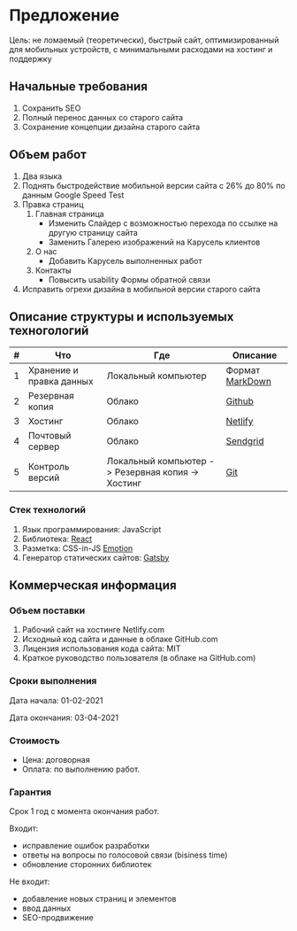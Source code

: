 # Предложение

Цель: не ломаемый (теоретически), быстрый сайт, оптимизированный для мобильных устройств, с минимальными расходами на хостинг и поддержку
## Начальные требования
1.	Cохранить SEO
2.	Полный перенос данных со старого сайта
3.	Сохранение концепции дизайна старого сайта

## Объем работ
1. Два языка
1. Поднять быстродействие мобильной версии сайта с 26% до 80% по данным Google Speed Test
1.	Правка страниц
    1.	Главная страница
        *	Изменить Слайдер с возможностью перехода по ссылке на другую страницу сайта
        * Заменить Галерею изображений на Карусель клиентов
    1.	О нас
        *	Добавить Карусель выполненных работ
    1.	Контакты
        *	Повысить usability Формы обратной связи
1.	Исправить огрехи дизайна в мобильной версии старого сайта


## Описание структуры и используемых техногологий
| # |	Что	                            | Где              	                                     | Описание
|---|-----------------------          |--------------------------------------------------------|---------------
| 1	| Хранение и правка данных	      | Локальный компьютер                        	           | Формат [MarkDown](https://ru.wikipedia.org/wiki/Markdown#:~:text=Markdown%20(%D0%BF%D1%80%D0%BE%D0%B8%D0%B7%D0%BD%D0%BE%D1%81%D0%B8%D1%82%D1%81%D1%8F%20%D0%BC%D0%B0%D1%80%D0%BA%D0%B4%D0%B0%CC%81%D1%83%D0%BD)%20%E2%80%94%20%D0%BE%D0%B1%D0%BB%D0%B5%D0%B3%D1%87%D1%91%D0%BD%D0%BD%D1%8B%D0%B9,%2C%20Rich%20Text%20%D0%B8%20%D0%B4%D1%80%D1%83%D0%B3%D0%B8%D1%85)
| 2	| Резервная копия	                | Облако	                                               | [Github](https://github.com)
| 3	| Хостинг       	                | Облако                                                 | [Netlify](https://netlify.com)
| 4	| Почтовый сервер	                | Облако                                                 | [Sendgrid](https://sendgrid.com)
| 5	| Контроль версий	                | Локальный компьютер -> Резервная копия -> Хостинг      | [Git](https://git-scm.com/)

### Стек технологий
1. Язык программирования: JavaScript   
1. Библиотека:  [React](https://ru.reactjs.org/)
1. Разметка:  CSS-in-JS [Emotion](https://emotion.sh/)
1. Генератор статических сайтов: [Gatsby](https://gatsbyjs.com/)


## Коммерческая информация
### Объем поставки
1. Рабочий сайт на хостинге Netlify.com 
1. Исходный код сайта и данные в облаке GitHub.com
1. Лицензия использования кода сайта: MIT
1. Краткое руководство пользователя (в облаке на GitHub.com)

### Сроки выполнения
Дата начала: 01-02-2021

Дата окончания: 03-04-2021

### Стоимость
* Цена: договорная
* Оплата: по выполнению работ.

### Гарантия
Срок 1 год с момента окончания работ.

Входит: 
* исправление ошибок разработки
* ответы на вопросы по голосовой связи (bisiness time)
* обновление сторонних библиотек

Не входит:
* добавление новых страниц и элементов
* ввод данных
* SEO-продвижение


